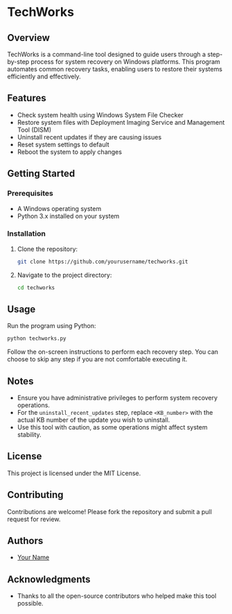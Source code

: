 # TechWorks

## Overview

TechWorks is a command-line tool designed to guide users through a step-by-step process for system recovery on Windows platforms. This program automates common recovery tasks, enabling users to restore their systems efficiently and effectively.

## Features

- Check system health using Windows System File Checker
- Restore system files with Deployment Imaging Service and Management Tool (DISM)
- Uninstall recent updates if they are causing issues
- Reset system settings to default
- Reboot the system to apply changes

## Getting Started

### Prerequisites

- A Windows operating system
- Python 3.x installed on your system

### Installation

1. Clone the repository:
   ```bash
   git clone https://github.com/yourusername/techworks.git
   ```
2. Navigate to the project directory:
   ```bash
   cd techworks
   ```

## Usage

Run the program using Python:

```bash
python techworks.py
```

Follow the on-screen instructions to perform each recovery step. You can choose to skip any step if you are not comfortable executing it.

## Notes

- Ensure you have administrative privileges to perform system recovery operations.
- For the `uninstall_recent_updates` step, replace `<KB_number>` with the actual KB number of the update you wish to uninstall.
- Use this tool with caution, as some operations might affect system stability.

## License

This project is licensed under the MIT License.

## Contributing

Contributions are welcome! Please fork the repository and submit a pull request for review.

## Authors

- [Your Name](https://github.com/yourusername)

## Acknowledgments

- Thanks to all the open-source contributors who helped make this tool possible.
